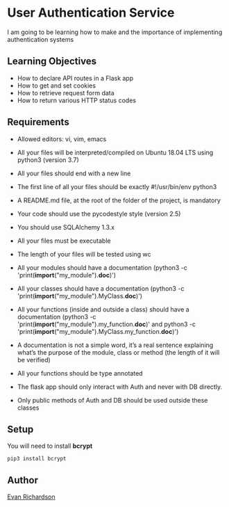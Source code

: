# User Authentication Service

I am going to be learning how to make and the importance of implementing authentication systems

## Learning Objectives

- How to declare API routes in a Flask app
- How to get and set cookies
- How to retrieve request form data
- How to return various HTTP status codes

## Requirements

- Allowed editors: vi, vim, emacs

- All your files will be interpreted/compiled on Ubuntu 18.04 LTS using python3 (version 3.7)

- All your files should end with a new line

- The first line of all your files should be exactly #!/usr/bin/env python3

- A README.md file, at the root of the folder of the project, is mandatory

- Your code should use the pycodestyle style (version 2.5)

- You should use SQLAlchemy 1.3.x

- All your files must be executable

- The length of your files will be tested using wc

- All your modules should have a documentation (python3 -c 'print(__import__("my_module").__doc__)')

- All your classes should have a documentation (python3 -c 'print(__import__("my_module").MyClass.__doc__)')

- All your functions (inside and outside a class) should have a documentation (python3 -c 'print(__import__("my_module").my_function.__doc__)' and python3 -c 'print(__import__("my_module").MyClass.my_function.__doc__)')

- A documentation is not a simple word, it’s a real sentence explaining what’s the purpose of the module, class or method (the length of it will be verified)

- All your functions should be type annotated

- The flask app should only interact with Auth and never with DB directly.

- Only public methods of Auth and DB should be used outside these classes

## Setup

You will need to install **bcrypt**

```pip3 install bcrypt```

## Author

[Evan Richardson](https://www.github.com/evanrich2404)
